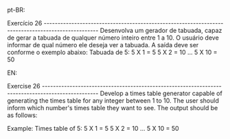 pt-BR:

Exercício 26 --------------------------------------------------------------------------------------------------
Desenvolva um gerador de tabuada, capaz de gerar a tabuada de qualquer número inteiro
entre 1 a 10. O usuário deve informar de qual número ele deseja ver a tabuada. A saída deve
ser conforme o exemplo abaixo: Tabuada de 5: 5 X 1 = 5 5 X 2 = 10 ... 5 X 10 = 50

EN:

Exercise 26 --------------------------------------------------------------------------------------------------
Develop a times table generator capable of generating the times table for any integer between 1 to 10. The user should inform which number's times table they want to see. The output should be as follows:

Example:
Times table of 5:
5 X 1 = 5
5 X 2 = 10
...
5 X 10 = 50
